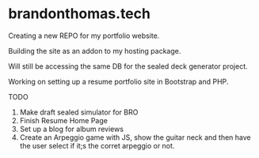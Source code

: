 # brandonthomas.tech
Creating a new REPO for my portfolio website. 

Building the site as an addon to my hosting package. 

Will still be accessing the same DB for the sealed deck generator project. 

Working on setting up a resume portfolio site in Bootstrap and PHP. 

TODO 

1. Make draft sealed simulator for BRO 
2. Finish Resume Home Page
3. Set up a blog for album reviews 
4. Create an Arpeggio game with JS, show the guitar neck and then have the user select if it;s the corret arpeggio or not. 
